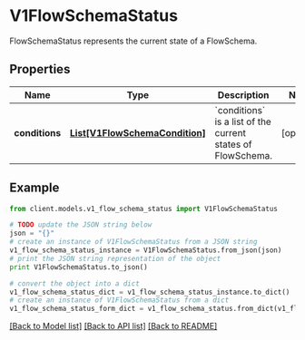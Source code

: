 # V1FlowSchemaStatus

FlowSchemaStatus represents the current state of a FlowSchema.

## Properties
Name | Type | Description | Notes
------------ | ------------- | ------------- | -------------
**conditions** | [**List[V1FlowSchemaCondition]**](V1FlowSchemaCondition.md) | &#x60;conditions&#x60; is a list of the current states of FlowSchema. | [optional] 

## Example

```python
from client.models.v1_flow_schema_status import V1FlowSchemaStatus

# TODO update the JSON string below
json = "{}"
# create an instance of V1FlowSchemaStatus from a JSON string
v1_flow_schema_status_instance = V1FlowSchemaStatus.from_json(json)
# print the JSON string representation of the object
print V1FlowSchemaStatus.to_json()

# convert the object into a dict
v1_flow_schema_status_dict = v1_flow_schema_status_instance.to_dict()
# create an instance of V1FlowSchemaStatus from a dict
v1_flow_schema_status_form_dict = v1_flow_schema_status.from_dict(v1_flow_schema_status_dict)
```
[[Back to Model list]](../README.md#documentation-for-models) [[Back to API list]](../README.md#documentation-for-api-endpoints) [[Back to README]](../README.md)


